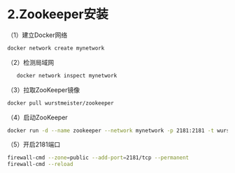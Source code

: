 # 2.Zookeeper安装

（1）建立Docker网络

```bash
docker network create mynetwork
```

（2）检测局域网

```bash
   docker network inspect mynetwork
```

（3）拉取ZooKeeper镜像

```bash
docker pull wurstmeister/zookeeper
```

（4）启动ZooKeeper

```bash
docker run -d --name zookeeper --network mynetwork -p 2181:2181 -t wurstmeister/zookeeper:3.4.6
```

（5）开启2181端口

```bash
firewall-cmd --zone=public --add-port=2181/tcp --permanent
firewall-cmd --reload
```